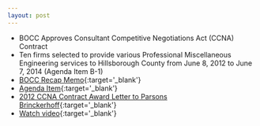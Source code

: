 ```yaml
---
layout: post
---
```


* BOCC Approves Consultant Competitive Negotiations Act (CCNA) Contract 
* Ten firms selected to provide various Professional Miscellaneous Engineering services to Hillsborough County from June 8, 2012 to June 7, 2014 (Agenda Item B-1)
* [BOCC Recap Memo](http://agenda.hillsboroughcounty.org/cache/00003/244/06-06%20Recap%20Memo.pdf){:target='_blank'}
* [Agenda Item](http://agenda.hillsboroughcounty.org/cache/00003/241/B-1.PDF){:target='_blank'}
* [2012 CCNA Contract Award Letter to Parsons Brinckerhoff](http://www.hillsboroughcounty.org/DocumentCenter/View/16756){:target='_blank'}
* [Watch video](http://65.49.32.144/Hillsborough/6ee4479b-48a8-4cd2-a5ed-92d770d4a27c/BOCC_Reg_Mtg_06_06_2012_PM/presentation_file/mgpresenter.html?Stream=low){:target='_blank'}
